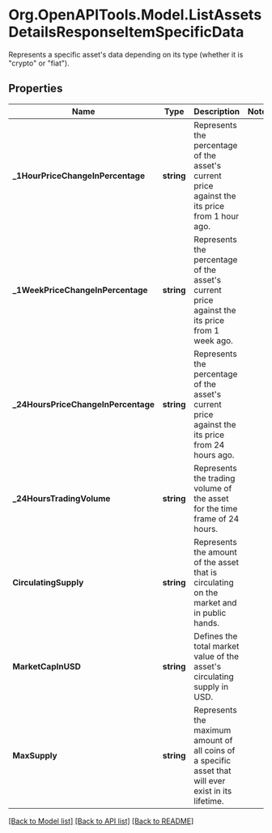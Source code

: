 # Org.OpenAPITools.Model.ListAssetsDetailsResponseItemSpecificData
Represents a specific asset's data depending on its type (whether it is \"crypto\" or \"fiat\").

## Properties

Name | Type | Description | Notes
------------ | ------------- | ------------- | -------------
**_1HourPriceChangeInPercentage** | **string** | Represents the percentage of the asset&#39;s current price against the its price from 1 hour ago. | 
**_1WeekPriceChangeInPercentage** | **string** | Represents the percentage of the asset&#39;s current price against the its price from 1 week ago. | 
**_24HoursPriceChangeInPercentage** | **string** | Represents the percentage of the asset&#39;s current price against the its price from 24 hours ago. | 
**_24HoursTradingVolume** | **string** | Represents the trading volume of the asset for the time frame of 24 hours. | 
**CirculatingSupply** | **string** | Represents the amount of the asset that is circulating on the market and in public hands. | 
**MarketCapInUSD** | **string** | Defines the total market value of the asset&#39;s circulating supply in USD. | 
**MaxSupply** | **string** | Represents the maximum amount of all coins of a specific asset that will ever exist in its lifetime. | 

[[Back to Model list]](../README.md#documentation-for-models) [[Back to API list]](../README.md#documentation-for-api-endpoints) [[Back to README]](../README.md)

